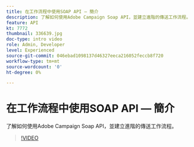 ```yaml
---
title: 在工作流程中使用SOAP API — 簡介
description: 了解如何使用Adobe Campaign Soap API，並建立進階的傳送工作流程。
feature: API
kt: 7772
thumbnail: 336639.jpg
doc-type: intro video
role: Admin, Developer
level: Experienced
source-git-commit: 046ebad1098137d46327eeca216052feccb8f720
workflow-type: tm+mt
source-wordcount: '0'
ht-degree: 0%

---
```



# 在工作流程中使用SOAP API — 簡介

了解如何使用Adobe Campaign Soap API，並建立進階的傳送工作流程。

>[!VIDEO](https://video.tv.adobe.com/v/336639?quality=12)
